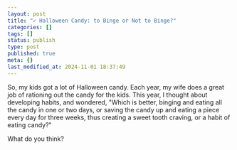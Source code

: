 ```yaml
---
layout: post
title: "✓ Halloween Candy: to Binge or Not to Binge?"
categories: []
tags: []
status: publish
type: post
published: true
meta: {}
last_modified_at: 2024-11-01 18:37:49
---
```


So, my kids got a lot of Halloween candy. Each year, my wife does a great job of rationing out the candy for the kids. This year, I thought about developing habits, and wondered, "Which is better, binging and eating all the candy in one or two days, or saving the candy up and eating a piece every day for three weeks, thus creating a sweet tooth craving, or a habit of eating candy?"


What do you think?
